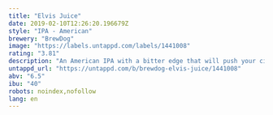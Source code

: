 ```yaml
---
title: "Elvis Juice"
date: 2019-02-10T12:26:20.196679Z
style: "IPA - American"
brewery: "BrewDog"
image: "https://labels.untappd.com/labels/1441008"
rating: "3.81"
description: "An American IPA with a bitter edge that will push your citrus tolerance to the brink and back; Elvis Juice is loaded with tart pithy grapefruit peel. This IPA has a caramel malt base, supporting a full frontal citrus overload - grapefruit peel piled on top of intense us aroma hops. Waves of crashing pine, orange and grapefruit round out this citrus infused IPA.  Malts: Cara, Extra Pale  Hops: Amarillo, Citra, Magnum, Mosaic, Simcoe"
untappd_url: "https://untappd.com/b/brewdog-elvis-juice/1441008"
abv: "6.5"
ibu: "40"
robots: noindex,nofollow
lang: en
---
```

